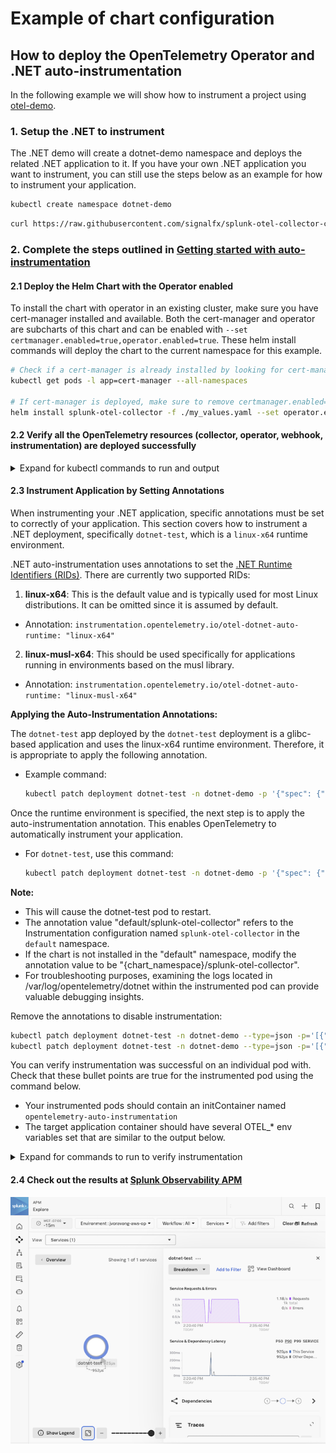 # Example of chart configuration

## How to deploy the OpenTelemetry Operator and .NET auto-instrumentation

In the following example we will show how to instrument a project using
[otel-demo](https://raw.githubusercontent.com/signalfx/splunk-otel-collector-chart/main/examples/enable-operator-and-auto-instrumentation/otel-demo/otel-demo.yaml).

### 1. Setup the .NET to instrument

The .NET demo will create a dotnet-demo namespace and deploys the related .NET application to it.
If you have your own .NET application you want to instrument, you can still use the steps below as an example for how
to instrument your application.

```bash
kubectl create namespace dotnet-demo
```

```bash
curl https://raw.githubusercontent.com/signalfx/splunk-otel-collector-chart/main/examples/enable-operator-and-auto-instrumentation/dotnet-demo/deployment.yaml | kubectl apply -n otel-demo -f -
```

### 2. Complete the steps outlined in [Getting started with auto-instrumentation](../../docs/auto-instrumentation-install.md#steps-for-setting-up-auto-instrumentation)

#### 2.1 Deploy the Helm Chart with the Operator enabled

To install the chart with operator in an existing cluster, make sure you have cert-manager installed and available.
Both the cert-manager and operator are subcharts of this chart and can be enabled with `--set certmanager.enabled=true,operator.enabled=true`.
These helm install commands will deploy the chart to the current namespace for this example.

```bash
# Check if a cert-manager is already installed by looking for cert-manager pods.
kubectl get pods -l app=cert-manager --all-namespaces

# If cert-manager is deployed, make sure to remove certmanager.enabled=true to the list of values to set
helm install splunk-otel-collector -f ./my_values.yaml --set operator.enabled=true,certmanager.enabled=true,environment=dev splunk-otel-collector-chart/splunk-otel-collector
```

#### 2.2 Verify all the OpenTelemetry resources (collector, operator, webhook, instrumentation) are deployed successfully

<details>
<summary>Expand for kubectl commands to run and output</summary>

```bash
kubectl get pods
# NAME                                                            READY   STATUS             RESTARTS        AGE
# splunk-otel-collector-agent-2mtfn                               2/2     Running            0                5m
# splunk-otel-collector-agent-k4gc8                               2/2     Running            0                5m
# splunk-otel-collector-agent-wjt98                               2/2     Running            0                5m
# splunk-otel-collector-certmanager-69b98cc84d-2vzl7              1/1     Running            0                5m
# splunk-otel-collector-certmanager-cainjector-76db6dcbbf-4625c   1/1     Running            0                5m
# splunk-otel-collector-certmanager-webhook-bc68cd487-dctrf       1/1     Running            0                5m
# splunk-otel-collector-k8s-cluster-receiver-8449bfdc8-hhbvz      1/1     Running            0                5m
# splunk-otel-collector-operator-754c9d78f8-9ztwg                 2/2     Running            0                5m

kubectl get mutatingwebhookconfiguration.admissionregistration.k8s.io
# NAME                                      WEBHOOKS   AGE
# splunk-otel-collector-certmanager-webhooh 1          8m
# splunk-otel-collector-operator-mutation   3          2m

kubectl get otelinst
# NAME                    AGE   ENDPOINT
# splunk-otel-collector   5m    http://$(SPLUNK_OTEL_AGENT):4317

kubectl get pods -n dotnet-demo
# NAME                                                        READY   STATUS    RESTARTS   AGE
# dotnet-test-66798c94cc-qmmzv                                1/1     Running   0          2m11s
```

</details>

#### 2.3 Instrument Application by Setting Annotations

When instrumenting your .NET application, specific annotations must be set to correctly of your application.
This section covers how to instrument a .NET deployment, specifically `dotnet-test`, which is a `linux-x64` runtime environment.

.NET auto-instrumentation uses annotations to set the [.NET Runtime Identifiers (RIDs)](https://learn.microsoft.com/en-us/dotnet/core/rid-catalog). There are currently two supported RIDs:

1. **linux-x64**:
   This is the default value and is typically used for most Linux distributions. It can be omitted since it is assumed by default.
  - Annotation: `instrumentation.opentelemetry.io/otel-dotnet-auto-runtime: "linux-x64"`

2. **linux-musl-x64**:
   This should be used specifically for applications running in environments based on the musl library.
  - Annotation: `instrumentation.opentelemetry.io/otel-dotnet-auto-runtime: "linux-musl-x64"`

**Applying the Auto-Instrumentation Annotations:**

The `dotnet-test` app deployed by the `dotnet-test` deployment is a glibc-based application and uses the linux-x64 runtime environment. Therefore, it is appropriate to apply the following annotation.

- Example command:
  ```bash
  kubectl patch deployment dotnet-test -n dotnet-demo -p '{"spec": {"template":{"metadata":{"annotations":{"instrumentation.opentelemetry.io/otel-dotnet-auto-runtime":"linux-x64"}}}} }'
  ```

Once the runtime environment is specified, the next step is to apply the auto-instrumentation annotation. This enables OpenTelemetry to automatically instrument your application.

- For `dotnet-test`, use this command:
  ```bash
  kubectl patch deployment dotnet-test -n dotnet-demo -p '{"spec": {"template":{"metadata":{"annotations":{"instrumentation.opentelemetry.io/inject-dotnet":"default/splunk-otel-collector"}}}} }'
  ```

**Note:**
- This will cause the dotnet-test pod to restart.
- The annotation value "default/splunk-otel-collector" refers to the Instrumentation configuration named `splunk-otel-collector` in the `default` namespace.
- If the chart is not installed in the "default" namespace, modify the annotation value to be "{chart_namespace}/splunk-otel-collector".
- For troubleshooting purposes, examining the logs located in /var/log/opentelemetry/dotnet within the instrumented pod can provide valuable debugging insights.

Remove the annotations to disable instrumentation:

```bash
kubectl patch deployment dotnet-test -n dotnet-demo --type=json -p='[{"op": "remove", "path": "/spec/template/metadata/annotations/instrumentation.opentelemetry.io~otel-dotnet-auto-runtime"}]'
kubectl patch deployment dotnet-test -n dotnet-demo --type=json -p='[{"op": "remove", "path": "/spec/template/metadata/annotations/instrumentation.opentelemetry.io~1inject-dotnet"}]'
```

You can verify instrumentation was successful on an individual pod with. Check that these bullet points are
true for the instrumented pod using the command below.
- Your instrumented pods should contain an initContainer named `opentelemetry-auto-instrumentation`
- The target application container should have several OTEL_* env variables set that are similar to the output below.

<details>
<summary>Expand for commands to run to verify instrumentation</summary>

```bash
kubectl describe pod -n dotnet-demo -l app=dotnet-test
# Name:             dotnet-test-8499bc67dc-wn2fm
# Namespace:        dotnet-demo
# Labels:           app=dotnet-test
#                   pod-template-hash=8499bc67dc
# Annotations:      instrumentation.opentelemetry.io/inject-dotnet: true
#                   instrumentation.opentelemetry.io/otel-dotnet-auto-runtime: linux-x64
# Status:           Running
# Init Containers:
#   opentelemetry-auto-instrumentation-dotnet:
#     Image:         ghcr.io/signalfx/splunk-otel-dotnet/splunk-otel-dotnet:v1.3.0
#     State:          Terminated
#       Reason:       Completed
#       Exit Code:    0
# Containers:
#   dotnet-test:
#     State:          Running
#     Ready:          True
#     Environment:
#     OTEL_DOTNET_AUTO_PLUGINS:            Splunk.OpenTelemetry.AutoInstrumentation.Plugin, Splunk.OpenTelemetry.AutoInstrumentation
#     OTEL_EXPORTER_OTLP_ENDPOINT:         http://splunk-otel-collector-agent:4318
#     CORECLR_ENABLE_PROFILING:            1
#     CORECLR_PROFILER:                    {918728DD-259F-4A6A-AC2B-B85E1B658318}
#     CORECLR_PROFILER_PATH:               /otel-auto-instrumentation-dotnet/linux-x64/OpenTelemetry.AutoInstrumentation.Native.so
#     DOTNET_STARTUP_HOOKS:                /otel-auto-instrumentation-dotnet/net/OpenTelemetry.AutoInstrumentation.StartupHook.dll
#     DOTNET_ADDITIONAL_DEPS:              /otel-auto-instrumentation-dotnet/AdditionalDeps
#     OTEL_DOTNET_AUTO_HOME:               /otel-auto-instrumentation-dotnet
#     DOTNET_SHARED_STORE:                 /otel-auto-instrumentation-dotnet/store
#     SPLUNK_OTEL_AGENT:                    (v1:status.hostIP)
#     OTEL_SERVICE_NAME:                   dotnet-test
#     OTEL_RESOURCE_ATTRIBUTES_POD_NAME:   dotnet-test-8499bc67dc-wkf98 (v1:metadata.name)
#     OTEL_RESOURCE_ATTRIBUTES_NODE_NAME:   (v1:spec.nodeName)
#     OTEL_PROPAGATORS:                    tracecontext,baggage,b3
#     OTEL_RESOURCE_ATTRIBUTES:            splunk.zc.method=splunk-otel-dotnet:v1.3.0,k8s.container.name=dotnet-test,k8s.deployment.name=dotnet-test,k8s.namespace.name=dotnet-demo,k8s.node.name=$(OTEL_RESOURCE_ATTRIBUTES_NODE_NAME),k8s.pod.name=$(OTEL_RESOURCE_ATTRIBUTES_POD_NAME),k8s.replicaset.name=dotnet-test-8499bc67dc,service.version=latest
#     Mounts:
#       /otel-auto-instrumentation-dotnet from opentelemetry-auto-instrumentation-dotnet (rw)
#       /var/run/secrets/kubernetes.io/serviceaccount from kube-api-access-j5wm6 (ro)
# Volumes:
#   opentelemetry-auto-instrumentation-dotnet:
#     Type:        EmptyDir (a temporary directory that shares a pod's lifetime)
#     Medium:
#     SizeLimit:   200Mi
```

</details>

#### 2.4 Check out the results at [Splunk Observability APM](https://app.us1.signalfx.com/#/apm)

![APM](auto-instrumentation-dotnet-apm-result.png)
